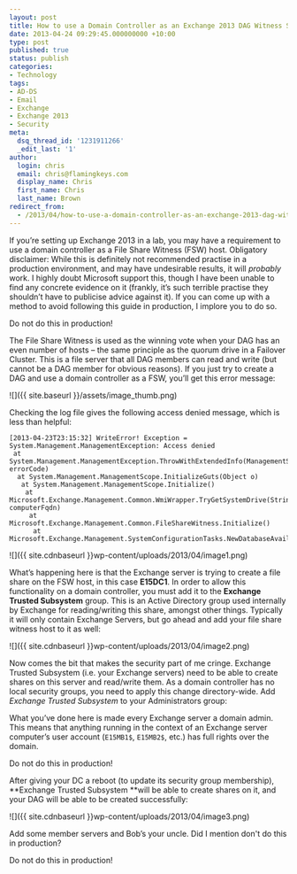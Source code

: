 ```yaml
---
layout: post
title: How to use a Domain Controller as an Exchange 2013 DAG Witness Server (Don’t)
date: 2013-04-24 09:29:45.000000000 +10:00
type: post
published: true
status: publish
categories:
- Technology
tags:
- AD-DS
- Email
- Exchange
- Exchange 2013
- Security
meta:
  dsq_thread_id: '1231911266'
  _edit_last: '1'
author:
  login: chris
  email: chris@flamingkeys.com
  display_name: Chris
  first_name: Chris
  last_name: Brown
redirect_from:
  - /2013/04/how-to-use-a-domain-controller-as-an-exchange-2013-dag-witness-server-dont/
---
```

If you’re setting up Exchange 2013 in a lab, you may have a requirement to use a domain controller as a File Share Witness (FSW) host. 
Obligatory disclaimer: While this is definitely not recommended practise in a production environment, and may have undesirable results, it will *probably* work. I highly doubt Microsoft support this, though I have been unable to find any concrete evidence on it (frankly, it’s such terrible practise they shouldn’t have to publicise advice against it). If you can come up with a method to avoid following this guide in production, I implore you to do so.

<aside class="aside-error">Do not do this in production!</aside>

The File Share Witness is used as the winning vote when your DAG has an even number of hosts – the same principle as the quorum drive in a Failover Cluster. This is a file server that all DAG members can read and write (but cannot be a DAG member for obvious reasons).
If you just try to create a DAG and use a domain controller as a FSW, you’ll get this error message:

![]({{ site.baseurl }}/assets/image_thumb.png)

Checking the log file gives the following access denied message, which is less than helpful:

    [2013-04-23T23:15:32] WriteError! Exception = System.Management.ManagementException: Access denied
     at System.Management.ManagementException.ThrowWithExtendedInfo(ManagementStatus errorCode)         
      at System.Management.ManagementScope.InitializeGuts(Object o)         
       at System.Management.ManagementScope.Initialize()         
        at Microsoft.Exchange.Management.Common.WmiWrapper.TryGetSystemDrive(String computerFqdn)         
         at Microsoft.Exchange.Management.Common.FileShareWitness.Initialize()         
          at Microsoft.Exchange.Management.SystemConfigurationTasks.NewDatabaseAvailabilityGroup.InternalValidate()

![]({{ site.cdnbaseurl }}wp-content/uploads/2013/04/image1.png)

What’s happening here is that the Exchange server is trying to create a file share on the FSW host, in this case **E15DC1**. In order to allow this functionality on a domain controller, you must add it to the **Exchange Trusted Subsystem** group. This is an Active Directory group used internally by Exchange for reading/writing this share, amongst other things. Typically it will only contain Exchange Servers, but go ahead and add your file share witness host to it as well:

![]({{ site.cdnbaseurl }}wp-content/uploads/2013/04/image2.png)

Now comes the bit that makes the security part of me cringe. Exchange Trusted Subsystem (i.e. your Exchange servers) need to be able to create shares on this server and read/write them. As a domain controller has no local security groups, you need to apply this change directory-wide. Add *Exchange Trusted Subsystem* to your Administrators group:

What you’ve done here is made every Exchange server a domain admin. This means that anything running in the context of an Exchange server computer’s user account (`E15MB1$`, `E15MB2$`, etc.) has full rights over the domain. 

<aside class="aside-error">Do not do this in production!</aside>

After giving your DC a reboot (to update its security group membership), **Exchange Trusted Subsystem **will be able to create shares on it, and your DAG will be able to be created successfully:

![]({{ site.cdnbaseurl }}wp-content/uploads/2013/04/image3.png)

Add some member servers and Bob’s your uncle. Did I mention don't do this in production?

<aside class="aside-error">Do not do this in production!</aside>
